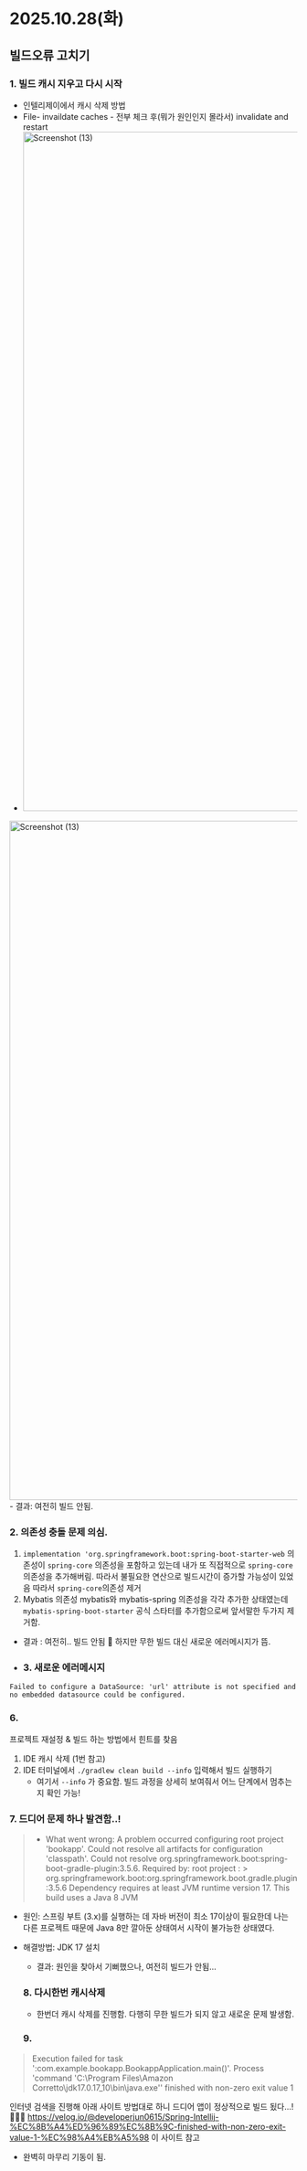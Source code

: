 # 2025.10.28(화)
## 빌드오류 고치기
### 1. 빌드 캐시 지우고 다시 시작
- 인텔리제이에서 캐시 삭제 방법
-   File- invaildate caches - 전부 체크 후(뭐가 원인인지 몰라서) invalidate and restart
-   <img width="1296" height="1189" alt="Screenshot (13)" src="https://github.com/user-attachments/assets/29b7c000-0a66-44c6-9c68-e3fbe5aa945b" />
<img width="1296" height="1189" alt="Screenshot (13)" src="https://github.com/user-attachments/assets/8d8d5623-c7dd-4674-b328-4fc03b32812a" />
- 결과: 여전히 빌드 안됨.
  
### 2. 의존성 충돌 문제 의심.
1. `implementation 'org.springframework.boot:spring-boot-starter-web` 의존성이 `spring-core` 의존성을 포함하고 있는데 내가 또 직접적으로 `spring-core` 의존성을 추가해버림. 따라서 불필요한 연산으로 빌드시간이 증가할 가능성이 있었음
따라서 `spring-core`의존성 제거
2. Mybatis 의존성
   mybatis와 mybatis-spring 의존성을 각각 추가한 상태였는데 `mybatis-spring-boot-starter` 공식 스타터를 추가함으로써 앞서말한 두가지 제거함.
- 결과 : 여전히.. 빌드 안됨 💢 하지만 무한 빌드 대신 새로운 에러메시지가 뜸.
- 
  ### 3. 새로운 에러메시지
`Failed to configure a DataSource: 'url' attribute is not specified and no embedded datasource could be configured.`

### 6. 
프로젝트 재설정 & 빌드 하는 방법에서 힌트를 찾음
1. IDE 캐시 삭제 (1번 참고)
2. IDE 터미널에서 `./gradlew clean build --info` 입력해서 빌드 실행하기
   - 여기서 `--info` 가 중요함. 빌드 과정을 상세히 보여줘서 어느 단계에서 멈추는지 확인 가능!
### 7. 드디어 문제 하나 발견함..! 
> * What went wrong:
A problem occurred configuring root project 'bookapp'.
> Could not resolve all artifacts for configuration 'classpath'.
> Could not resolve org.springframework.boot:spring-boot-gradle-plugin:3.5.6.
Required by:
root project : > org.springframework.boot:org.springframework.boot.gradle.plugin:3.5.6
> Dependency requires at least JVM runtime version 17. This build uses a Java 8 JVM

- 원인: 스프링 부트 (3.x)를 실행하는 데 자바 버전이 최소 17이상이 필요한데 나는 다른 프로젝트 때문에 Java 8만 깔아둔 상태여서 시작이 불가능한 상태였다.
- 해결방법: JDK 17 설치

  - 결과: 원인을 찾아서 기뻐했으나, 여전히 빌드가 안됨...
    
  ### 8. 다시한번 캐시삭제
  - 한번더 캐시 삭제를 진행함. 다행히 무한 빌드가 되지 않고 새로운 문제 발생함.
  ### 9.
>Execution failed for task ':com.example.bookapp.BookappApplication.main()'.
> Process 'command 'C:\Program Files\Amazon Corretto\jdk17.0.17_10\bin\java.exe'' finished with non-zero exit value 1

인터넷 검색을 진행해 아래 사이트 방법대로 하니 드디어 앱이 정상적으로 빌드 됬다...! 🥳🥳🥳
https://velog.io/@developerjun0615/Spring-Intellij-%EC%8B%A4%ED%96%89%EC%8B%9C-finished-with-non-zero-exit-value-1-%EC%98%A4%EB%A5%98 이 사이트 참고
- 완벽히 마무리 기동이 됨.
